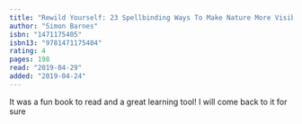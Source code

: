 ```yaml
---
title: "Rewild Yourself: 23 Spellbinding Ways To Make Nature More Visible"
author: "Simon Barnes"
isbn: "1471175405"
isbn13: "9781471175404"
rating: 4
pages: 198
read: "2019-04-29"
added: "2019-04-24"
---
```

It was a fun book to read and a great learning tool! I will come back to it for sure
